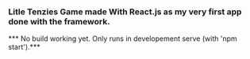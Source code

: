 ### Litle Tenzies Game made With React.js as my very first app done with the framework.

*** No build working yet. Only runs in developement serve (with 'npm start').***
